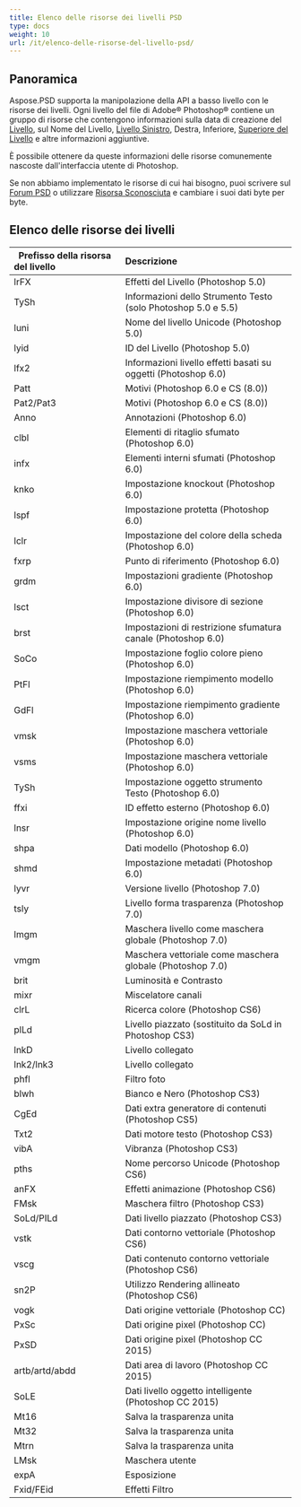 ```yaml
---
title: Elenco delle risorse dei livelli PSD
type: docs
weight: 10
url: /it/elenco-delle-risorse-del-livello-psd/
---
```


## **Panoramica**
Aspose.PSD supporta la manipolazione della API a basso livello con le risorse dei livelli. Ogni livello del file di Adobe® Photoshop® contiene un gruppo di risorse che contengono informazioni sulla data di creazione del [Livello](https://reference.aspose.com/psd/net/aspose.psd.fileformats.psd.layers/layer), sul Nome del Livello, [Livello Sinistro](https://reference.aspose.com/psd/net/aspose.psd.fileformats.psd.layers/layer/properties/left), Destra, Inferiore, [Superiore del Livello](https://reference.aspose.com/psd/net/aspose.psd.fileformats.psd.layers/layer/properties/top) e altre informazioni aggiuntive.

È possibile ottenere da queste informazioni delle risorse comunemente nascoste dall'interfaccia utente di Photoshop.

Se non abbiamo implementato le risorse di cui hai bisogno, puoi scrivere sul [Forum PSD](https://forum.aspose.com/c/psd) o utilizzare [Risorsa Sconosciuta](https://reference.aspose.com/psd/net/aspose.psd.fileformats.psd.layers.layerresources/unknownresource) e cambiare i suoi dati byte per byte.

## **Elenco delle risorse dei livelli**

|` `**Prefisso della risorsa del livello**|**Descrizione**|
| :- | :- |
|lrFX|Effetti del Livello (Photoshop 5.0)|
|TySh|Informazioni dello Strumento Testo (solo Photoshop 5.0 e 5.5)|
|luni|Nome del livello Unicode (Photoshop 5.0)|
|lyid|ID del Livello (Photoshop 5.0)|
|lfx2|Informazioni livello effetti basati su oggetti (Photoshop 6.0)|
|Patt|Motivi (Photoshop 6.0 e CS (8.0))|
|Pat2/Pat3|Motivi (Photoshop 6.0 e CS (8.0))|
|Anno|Annotazioni (Photoshop 6.0)|
|clbl|Elementi di ritaglio sfumato (Photoshop 6.0)|
|infx|Elementi interni sfumati (Photoshop 6.0)|
|knko|Impostazione knockout (Photoshop 6.0)|
|lspf|Impostazione protetta (Photoshop 6.0)|
|lclr|Impostazione del colore della scheda (Photoshop 6.0)|
|fxrp|Punto di riferimento (Photoshop 6.0)|
|grdm|Impostazioni gradiente (Photoshop 6.0)|
|lsct|Impostazione divisore di sezione (Photoshop 6.0)|
|brst|Impostazioni di restrizione sfumatura canale (Photoshop 6.0)|
|SoCo|Impostazione foglio colore pieno (Photoshop 6.0)|
|PtFl|Impostazione riempimento modello (Photoshop 6.0)|
|GdFl|Impostazione riempimento gradiente (Photoshop 6.0)|
|vmsk|Impostazione maschera vettoriale (Photoshop 6.0)|
|vsms|Impostazione maschera vettoriale (Photoshop 6.0)|
|TySh|Impostazione oggetto strumento Testo (Photoshop 6.0)|
|ffxi|ID effetto esterno (Photoshop 6.0)|
|lnsr|Impostazione origine nome livello (Photoshop 6.0)|
|shpa|Dati modello (Photoshop 6.0)|
|shmd|Impostazione metadati (Photoshop 6.0)|
|lyvr|Versione livello (Photoshop 7.0)|
|tsly|Livello forma trasparenza (Photoshop 7.0)|
|lmgm|Maschera livello come maschera globale (Photoshop 7.0)|
|vmgm|Maschera vettoriale come maschera globale (Photoshop 7.0)|
|brit|Luminosità e Contrasto|
|mixr|Miscelatore canali|
|clrL|Ricerca colore (Photoshop CS6)|
|plLd|Livello piazzato (sostituito da SoLd in Photoshop CS3)|
|lnkD|Livello collegato|
|lnk2/lnk3|Livello collegato|
|phfl|Filtro foto|
|blwh|Bianco e Nero (Photoshop CS3)|
|CgEd|Dati extra generatore di contenuti (Photoshop CS5)|
|Txt2|Dati motore testo (Photoshop CS3)|
|vibA|Vibranza (Photoshop CS3)|
|pths|Nome percorso Unicode (Photoshop CS6)|
|anFX|Effetti animazione (Photoshop CS6)|
|FMsk|Maschera filtro (Photoshop CS3)|
|SoLd/PILd|Dati livello piazzato (Photoshop CS3)|
|vstk|Dati contorno vettoriale (Photoshop CS6)|
|vscg|Dati contenuto contorno vettoriale (Photoshop CS6)|
|sn2P|Utilizzo Rendering allineato (Photoshop CS6)|
|vogk|Dati origine vettoriale (Photoshop CC)|
|PxSc|Dati origine pixel (Photoshop CC)|
|PxSD|Dati origine pixel (Photoshop CC 2015)|
|artb/artd/abdd|Dati area di lavoro (Photoshop CC 2015)|
|SoLE|Dati livello oggetto intelligente (Photoshop CC 2015)|
|Mt16|Salva la trasparenza unita|
|Mt32|Salva la trasparenza unita|
|Mtrn|Salva la trasparenza unita|
|LMsk|Maschera utente|
|expA|Esposizione|
|Fxid/FEid|Effetti Filtro|
